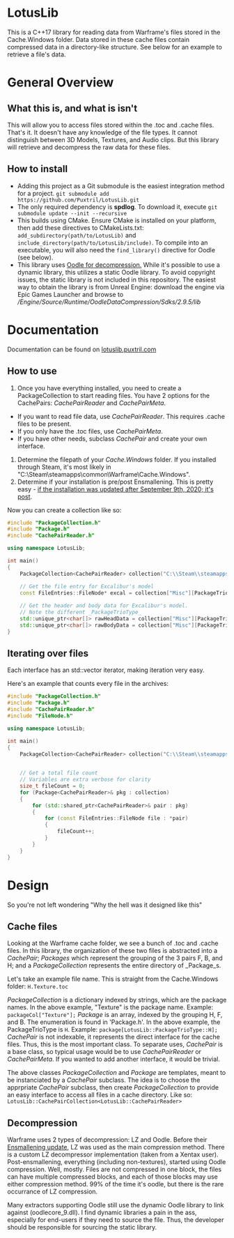# LotusLib

This is a C++17 library for reading data from Warframe's files stored in the Cache.Windows folder. Data stored in these cache files contain compressed data in a directory-like structure. See below for an example to retrieve a file's data.

# General Overview

## What this is, and what is isn't

This will allow you to access files stored within the .toc and .cache files. That's it. It doesn't have any knowledge of the file types. It cannot distinguish between 3D Models, Textures, and Audio clips. But this library will retrieve and decompress the raw data for these files. 

## How to install

* Adding this project as a Git submodule is the easiest integration method for a project. `git submodule add https://github.com/Puxtril/LotusLib.git`
* The only required dependency is __spdlog__. To download it, execute `git submodule update --init --recursive`
* This builds using CMake. Ensure CMake is installed on your platform, then add these directives to CMakeLists.txt: `add_subdirectory(path/to/LotusLib)` and `include_directory(path/to/LotusLib/include)`. To compile into an executable, you will also need the `find_library()` directive for Oodle (see below).
* This library uses [Oodle for decompression.](www.radgametools.com/oodle.html) While it's possible to use a dynamic library, this utilizes a static Oodle library. To avoid copyright issues, the static library is not included in this repository. The easiest way to obtain the library is from Unreal Engine: download the engine via Epic Games Launcher and browse to _<InstallFolder>/Engine/Source/Runtime/OodleDataCompression/Sdks/2.9.5/lib_

# Documentation

Documentation can be found on [lotuslib.puxtril.com](https://lotuslib.puxtril.com)

## How to use

1. Once you have everything installed, you need to create a PackageCollection to start reading files. You have 2 options for the CachePairs: _CachePairReader_ and _CachePairMeta_.
* If you want to read file data, use _CachePairReader_. This requires .cache files to be present.
* If you only have the .toc files, use _CachePairMeta_. 
* If you have other needs, subclass _CachePair_ and create your own interface.

1. Determine the filepath of your _Cache.Windows_ folder. If you installed through Steam, it's most likely in "C:\Steam\steamapps\common\Warframe\Cache.Windows".
1. Determine if your installation is pre/post Ensmallening. This is pretty easy - [if the installation was updated after September 9th, 2020; it's post](https://forums.warframe.com/topic/1223735-the-great-ensmallening/).

Now you can create a collection like so:
```cpp
#include "PackageCollection.h"
#include "Package.h"
#include "CachePairReader.h"

using namespace LotusLib;

int main()
{
    PackageCollection<CachePairReader> collection("C:\\Steam\\steamapps\\common\\Warframe\\Cache.Windows", true);

    // Get the file entry for Excalibur's model
    const FileEntries::FileNode* excal = collection["Misc"][PackageTrioType::H]->getFileEntry("/Lotus/Characters/Tenno/Excalibur/ExcaliburBody_skel.fbx");
    
    // Get the header and body data for Excalibur's model.
    // Note the different _PackageTrioType_
    std::unique_ptr<char[]> rawHeadData = collection["Misc"][PackageTrioType::H]->getDataAndDecompress("/Lotus/Characters/Tenno/Excalibur/ExcaliburBody_skel.fbx");
    std::unique_ptr<char[]> rawBodyData = collection["Misc"][PackageTrioType::B]->getDataAndDecompress("/Lotus/Characters/Tenno/Excalibur/ExcaliburBody_skel.fbx");
}
```

## Iterating over files

Each interface has an std::vector iterator, making iteration very easy. 

Here's an example that counts every file in the archives:
```cpp
#include "PackageCollection.h"
#include "Package.h"
#include "CachePairReader.h"
#include "FileNode.h"

using namespace LotusLib;

int main()
{
    PackageCollection<CachePairReader> collection("C:\\Steam\\steamapps\\common\\Warframe\\Cache.Windows", true);

    
    // Get a total file count
    // Variables are extra verbose for clarity
    size_t fileCount = 0;
    for (Package<CachePairReader>& pkg : collection)
    {
        for (std::shared_ptr<CachePairReader>& pair : pkg)
        {
            for (const FileEntries::FileNode file : *pair)
            {
                fileCount++;
            }
        }
    }
}
```

# Design

So you're not left wondering "Why the hell was it designed like this"

## Cache files

Looking at the Warframe cache folder, we see a bunch of .toc and .cache files. In this library, the organization of these two files is abstracted into a _CachePair_; _Packages_ which represent the grouping of the 3 pairs F, B, and H; and a _PackageCollection_ represents the entire directory of _Package_s.

Let's take an example file name. This is straight from the Cache.Windows folder: `H.Texture.toc`


_PackageCollection_ is a dictionary indexed by strings, which are the package names. In the above example, "Texture" is the package name. Example: `packageCol["Texture"];`
_Package_ is an array, indexed by the grouping H, F, and B. The enumeration is found in 'Package.h'. In the above example, the PackageTrioType is `H`. Example: `package[LotusLib::PackageTrioType::H];`
_CachePair_ is not indexable, it represents the direct interface for the cache files. Thus, this is the most important class. To separate uses, _CachePair_ is a base class, so typical usage would be to use _CachePairReader_ or _CachePairMeta_. If you wanted to add another interface, it would be trivial.

The above classes _PackageCollection_ and _Package_ are templates, meant to be instanciated by a _CachePair_ subclass. The idea is to choose the apprpriate _CachePair_ subclass, then create _PackageCollection_ to provide an easy interface to access all files in a cache directory. Like so: `LotusLib::CachePairCollection<LotusLib::CachePairReader>`

## Decompression

Warframe uses 2 types of decompression: LZ and Oodle. Before their [Ensmallening update](https://forums.warframe.com/topic/1223735-the-great-ensmallening/), LZ was used as the main compression method. There is a custom LZ decompressor implementation (taken from a Xentax user). Post-ensmallening, everything (including non-textures), started using Oodle compression. Well, mostly. Files are not compressed in one block, the files can have multiple compressed blocks, and each of those blocks may use either compression method. 99% of the time it's oodle, but there is the rare occurrance of LZ compression.

Many extractors supporting Oodle still use the dynamic Oodle library to link against (oodlecore_9.dll). I find dynamic libraries a pain in the ass, especially for end-users if they need to source the file. Thus, the developer should be responsible for sourcing the static library.

